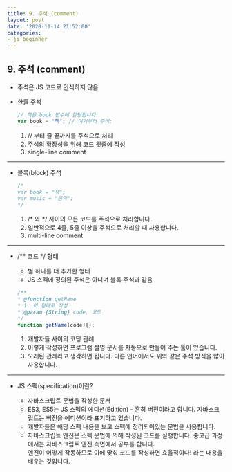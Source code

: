 ```yaml
---
title: 9. 주석 (comment)
layout: post
date: '2020-11-14 21:52:00'
categories:
- js_beginner
---
```


## 9. 주석 (comment)

* 주석은 JS 코드로 인식하지 않음
* 한줄 주석

    ```javascript
    // 책을 book 변수에 할당합니다.
    var book = "책"; // 여기부터 주석;
    ```
  
  1. // 부터 줄 끝까지를 주석으로 처리
  2. 주석의 확장성을 위해 코드 윗줄에 작성
  3. single-line comment
  
---

* 블록(block) 주석

    ```javascript
    /*
    var book = "책";
    var music = "음악";
    */
    ```
    
    1. /* 와 */ 사이의 모든 코드를 주석으로 처리합니다.
    2. 일반적으로 4줄, 5줄 이상을 주석으로 처리할 때 사용합니다.
    3. multi-line comment
    
---

* /** 코드 */ 형태

    * 별 하나를 더 추가한 형태
    * JS 스펙에 정의된 주석은 아니며 블록 주석과 같음
    
    ```javascript
    /**
    * @function getName
    * 1. 이 형태로 작성
    * @param {String} code, 코드
    */
    function getName(code){};
    ```
  
  1. 개발자들 사이의 코딩 관례
  2. 이렇게 작성하면 프로그램 설명 문서를 자동으로 만들어 주는 툴이 있습니다.
  3. 오래된 관례라고 생각하면 됩니다. 다른 언어에서도 위와 같은 주석 방식을 많이 사용합니다.
  
---

* JS 스펙(specification)이란?

    * 자바스크립트 문법을 작성한 문서
    * ES3, ES5는 JS 스펙의 에디션(Edition) - 흔히 버전이라고 합니다. 자바스크립트는 버전을 에디션이라 표기하고 있습니다.
    * 개발자들은 해당 스펙 내용을 보고 스펙에 정리되어있는 문법을 사용합니다.
    * 자바스크립트 엔진은 스펙 문법에 의해 작성된 코드를 실행합니다. 중고급 과정에서는 자바스크립트 엔진 측면에서 공부를 합니다.  
      엔진이 어떻게 작동하므로 이에 맞춰 코드를 작성하면 효율적이다! 라는 내용을 배우는 것입니다.